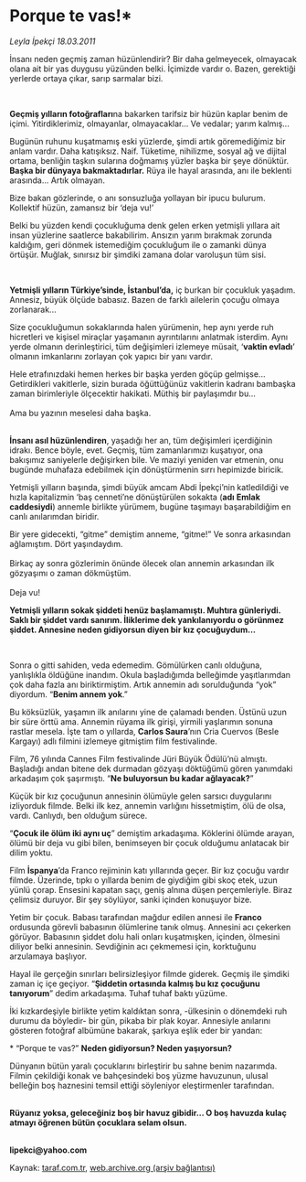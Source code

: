 # Porque te vas!*

*Leyla İpekçi 18.03.2011*

<div class="yazi"><p>İnsanı neden geçmiş zaman hüzünlendirir? Bir daha gelmeyecek, olmayacak olana ait bir yas duygusu yüzünden belki. İçimizde vardır o. Bazen, gerektiği yerlerde ortaya çıkar, sarıp sarmalar bizi. </p>
<p><b> </b></p>
<p><b>Geçmiş yılların fotoğrafları</b>na bakarken tarifsiz bir hüzün kaplar benim de içimi. Yitirdiklerimiz, olmayanlar, olmayacaklar... Ve vedalar; yarım kalmış... </p>
<p>Bugünün ruhunu kuşatmamış eski yüzlerde, şimdi artık göremediğimiz bir anlam vardır. Daha katışıksız. Naif. Tüketime, nihilizme, sosyal ağ ve dijital ortama, benliğin taşkın sularına doğmamış yüzler başka bir şeye dönüktür. <b>Başka bir dünyaya bakmaktadırlar.</b> Rüya ile hayal arasında, anı ile beklenti arasında... Artık olmayan. </p>
<p>Bize bakan gözlerinde, o anı sonsuzluğa yollayan bir ipucu bulurum. Kollektif hüzün, zamansız bir ‘deja vu!’</p>
<p>Belki bu yüzden kendi çocukluğuma denk gelen erken yetmişli yıllara ait insan yüzlerine saatlerce bakabilirim. Ansızın yarım bırakmak zorunda kaldığım, geri dönmek istemediğim çocukluğum ile o zamanki dünya örtüşür. Muğlak, sınırsız bir şimdiki zamana dolar varoluşun tüm sisi. </p>
<p><b> </b></p>
<p><b>Yetmişli yılların Türkiye’sinde, İstanbul’da,</b> iç burkan bir çocukluk yaşadım. Annesiz, büyük ölçüde babasız. Bazen de farklı ailelerin çocuğu olmaya zorlanarak... </p>
<p>Size çocukluğumun sokaklarında halen yürümenin, hep aynı yerde ruh hicretleri ve kişisel miraçlar yaşamanın ayrıntılarını anlatmak isterdim. Aynı yerde olmanın derinleştirici, tüm değişimleri izlemeye müsait, ‘<b>vaktin evladı</b>’ olmanın imkanlarını zorlayan çok yapıcı bir yanı vardır. </p>
<p>Hele etrafınızdaki hemen herkes bir başka yerden göçüp gelmişse... Getirdikleri vakitlerle, sizin burada öğüttüğünüz vakitlerin kadranı bambaşka zaman birimleriyle ölçecektir hakikati. Müthiş bir paylaşımdır bu... <br/><br/>Ama bu yazının meselesi daha başka.</p>
<p><b><br/>İnsanı asıl hüzünlendiren</b>, yaşadığı her an, tüm değişimleri içerdiğinin idrakı. Bence böyle, evet. Geçmiş, tüm zamanlarımızı kuşatıyor, ona bakışımız saniyelerle değişirken bile. Ve maziyi yeniden var etmenin, onu bugünde muhafaza edebilmek için dönüştürmenin sırrı hepimizde biricik.</p>
<p>Yetmişli yılların başında, şimdi büyük amcam Abdi İpekçi’nin katledildiği ve hızla kapitalizmin ‘baş cenneti’ne dönüştürülen sokakta (<b>adı</b> <b>Emlak caddesiydi</b>) annemle birlikte yürümem, bugüne taşımayı başarabildiğim en canlı anılarımdan biridir.</p>
<p>Bir yere gidecekti, “gitme” demiştim anneme, “gitme!” Ve sonra arkasından ağlamıştım. Dört yaşındaydım. <br/><br/>Birkaç ay sonra gözlerimin önünde ölecek olan annemin arkasından ilk gözyaşımı o zaman dökmüştüm. <br/><br/>Deja vu!</p>
<p><b>Yetmişli yılların sokak şiddeti henüz başlamamıştı. Muhtıra günleriydi. Saklı bir şiddet vardı sanırım. İliklerime dek yankılanıyordu o görünmez şiddet. Annesine neden gidiyorsun diyen bir kız çocuğuydum...</b></p>
<p><b> </b></p>
<p>Sonra o gitti sahiden, veda edemedim. Gömülürken canlı olduğuna, yanlışlıkla öldüğüne inandım. Okula başladığımda belleğimde yaşıtlarımdan çok daha fazla anı biriktirmiştim. Artık annemin adı sorulduğunda “yok” diyordum. “<b>Benim annem yok</b>.”</p>
<p>Bu köksüzlük, yaşamın ilk anılarını yine de çalamadı benden. Üstünü uzun bir süre örttü ama. Annemin rüyama ilk girişi, yirmili yaşlarımın sonuna rastlar mesela. İşte tam o yıllarda, <b>Carlos Saura</b>’nın Cria Cuervos (Besle Kargayı) adlı filmini izlemeye gitmiştim film festivalinde. </p>
<p>Film, 76 yılında Cannes Film festivalinde Jüri Büyük Ödülü’nü almıştı. Başladığı andan bitene dek durmadan gözyaşı döktüğümü gören yanımdaki arkadaşım çok şaşırmıştı. “<b>Ne buluyorsun bu kadar ağlayacak?</b>”</p>
<p>Küçük bir kız çocuğunun annesinin ölümüyle gelen sarsıcı duygularını izliyorduk filmde. Belki ilk kez, annemin varlığını hissetmiştim, ölü de olsa, vardı. Canlıydı, ben olduğum sürece. </p>
<p>“<b>Çocuk ile ölüm iki aynı uç</b>” demiştim arkadaşıma. Köklerini ölümde arayan, ölümü bir deja vu gibi bilen, benimseyen bir çocuk olduğumu anlatacak bir dilim yoktu. </p>
<p>Film <b>İspanya</b>’da Franco rejiminin katı yıllarında geçer. Bir kız çocuğu vardır filmde. Üzerinde, tıpkı o yıllarda benim de giydiğim gibi skoç etek, uzun yünlü çorap. Ensesini kapatan saçı, geniş alnına düşen perçemleriyle. Biraz çelimsiz duruyor. Bir şey söylüyor, sanki içinden konuşuyor bize.</p>
<p>Yetim bir çocuk. Babası tarafından mağdur edilen annesi ile <b>Franco</b> ordusunda görevli babasının ölümlerine tanık olmuş. Annesini acı çekerken görüyor. Babasının şiddet dolu hali onları kuşatmışken, içinden, ölmesini diliyor belki annesinin. Sevdiğinin acı çekmemesi için, korktuğunu arzulamaya başlıyor.</p>
<p>Hayal ile gerçeğin sınırları belirsizleşiyor filmde giderek. Geçmiş ile şimdiki zaman iç içe geçiyor. “<b>Şiddetin ortasında kalmış bu kız çocuğunu tanıyorum</b>” dedim arkadaşıma. Tuhaf tuhaf baktı yüzüme. </p>
<p>İki kızkardeşiyle birlikte yetim kaldıktan sonra, -ülkesinin o dönemdeki ruh durumu da böyledir- bir gün, pikaba bir plak koyar. Annesiyle anılarını gösteren fotoğraf albümüne bakarak, şarkıya eşlik eder bir yandan:</p>
<p>* “Porque te vas?” <b>Neden gidiyorsun? Neden yaşıyorsun?</b></p>
<p>Dünyanın bütün yaralı çocuklarını birleştirir bu sahne benim nazarımda. Filmin çekildiği konak ve bahçesindeki boş yüzme havuzunun, ulusal belleğin boş haznesini temsil ettiği söyleniyor eleştirmenler tarafından. </p>
<p><b><br/>Rüyanız yoksa, geleceğiniz boş bir havuz gibidir... O boş havuzda kulaç atmayı öğrenen bütün çocuklara selam olsun.</b></p>
<p><b><br/>lipekci@yahoo.com</b></p>
</div>

Kaynak: [taraf.com.tr](http://www.taraf.com.tr:80/leyla-ipekci/makale-porque-te-vas.htm), [web.archive.org (arşiv bağlantısı)](http://web.archive.org/web/20131222103345/http://www.taraf.com.tr:80/leyla-ipekci/makale-porque-te-vas.htm)
